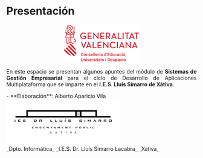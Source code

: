 # Presentación

<div style="text-align: center;">
  <img src="images/logogva.png" alt="Logo GVA" width="200"/>
</div>

<p align="justify">
En este espacio se presentan algunos apuntes del módulo de <b>Sistemas de Gestión Empresarial</b> para el ciclo de Desarrollo de Aplicaciones Multiplataforma que se imparte en el <b>I.E.S. Lluis Simarro de Xàtiva</b>.
</p>
- **Elaboración**: Alberto Aparicio Vila 

<div style="text-align: left;">
  <img src="images/simarro.jpg" alt="IES Dr. LLuís Simarro" width="300"/>
</div>
_Dpto. Informática_  
_I.E.S. Dr. Lluís Simarro Lacabra_  
_Xàtiva_
